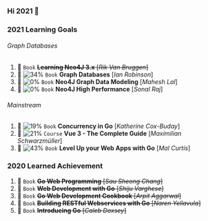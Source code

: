 ### Hi 2021 👋

### 2021 Learning Goals
###### Graph Databases
1. 🌳 `Book` ~~**Learning Neo4J 3.x** [_Rik Van Bruggen_]~~
1. 🌱 ![34%](https://progress-bar.dev/81/?scale=237&title=pages&width=150&color=bacaca&suffix=) `Book` **Graph Databases** [_Ian Robinson_]
1. 🌱 ![0%](https://progress-bar.dev/0/?scale=138&title=pages&width=150&color=bacaca&suffix=) `Book` **Neo4J Graph Data Modeling** [_Mahesh Lal_]
1. 🌱 ![0%](https://progress-bar.dev/0/?scale=192&title=pages&width=150&color=bacaca&suffix=) `Book` **Neo4J High Performance** [_Sonal Raj_]
###### Mainstream
1. 🌱 ![19%](https://progress-bar.dev/47/?scale=238&title=pages&width=150&color=bacaca&suffix=) `Book` **Concurrency in Go** [_Katherine Cox-Buday_]
1. 🌱 ![21%](https://progress-bar.dev/66/?scale=309&title=pages&width=150&color=bacaca&suffix=) `Course` **Vue 3 - The Complete Guide** [_Maximilian Schwarzmüller_]
1. 🌱 ![43%](https://progress-bar.dev/112/?scale=259&title=pages&width=150&color=bacaca&suffix=) `Book` **Level Up your Web Apps with Go** [_Mal Curtis_]

### 2020 Learned Achievement
1. 🌳 `Book` ~~**Go Web Programming** [_Sau Sheong Chang_]~~
1. 🌳 `Book` ~~**Web Development with Go** [_Shiju Varghese_]~~
1. 🌳 `Book` ~~**Go Web Development Cookbook** [_Arpit Aggarwal_]~~
1. 🌳 `Book` ~~**Building RESTful Webservices with Go** [_Naren Yellavula_]~~
1. 🌳 `Book` ~~**Introducing Go** [_Caleb Doxsey_]~~

<!--
**huuthuan-nguyen/huuthuan-nguyen** is a ✨ _special_ ✨ repository because its `README.md` (this file) appears on your GitHub profile.

Here are some ideas to get you started:

- 🔭 I’m currently working on ...
- 🌱 I’m currently learning ...
- 👯 I’m looking to collaborate on ...
- 🤔 I’m looking for help with ...
- 💬 Ask me about ...
- 📫 How to reach me: ...
- 😄 Pronouns: ...
- ⚡ Fun fact: ...
-->
